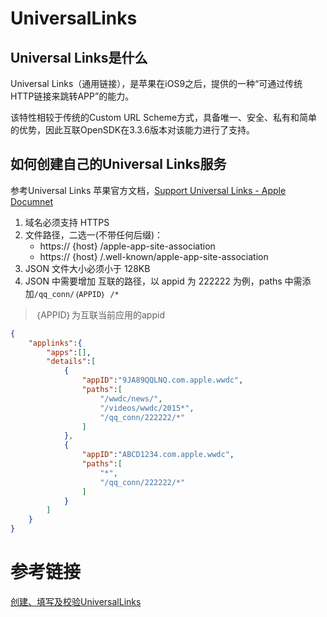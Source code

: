 # UniversalLinks

## Universal Links是什么
Universal Links（通用链接），是苹果在iOS9之后，提供的一种“可通过传统HTTP链接来跳转APP”的能力。

该特性相较于传统的Custom URL Scheme方式，具备唯一、安全、私有和简单的优势，因此互联OpenSDK在3.3.6版本对该能力进行了支持。

## 如何创建自己的Universal Links服务

参考Universal Links 苹果官方文档，[Support Universal Links - Apple Documnet](https://developer.apple.com/library/archive/documentation/General/Conceptual/AppSearch/UniversalLinks.html)

1. 域名必须支持 HTTPS
2. 文件路径，二选一(不带任何后缀)：
    - https:// {host} /apple-app-site-association
    - https:// {host} /.well-known/apple-app-site-association
3. JSON 文件大小必须小于 128KB
4. JSON 中需要增加 互联的路径，以 appid 为 222222 为例，paths 中需添加`/qq_conn/｛APPID｝ /* `

>｛APPID｝为互联当前应用的appid

```json
{
    "applinks":{
        "apps":[],
        "details":[
            {
                "appID":"9JA89QQLNQ.com.apple.wwdc",
                "paths":[
                    "/wwdc/news/",
                    "/videos/wwdc/2015*",
                    "/qq_conn/222222/*"
                ]
            },
            {
                "appID":"ABCD1234.com.apple.wwdc",
                "paths":[
                    "*",
                    "/qq_conn/222222/*"
                ]
            }
        ]
    }
}
```


# 参考链接
[创建、填写及校验UniversalLinks](https://wiki.connect.qq.com/%e5%a1%ab%e5%86%99%e5%8f%8a%e6%a0%a1%e9%aa%8cuniversallinks)